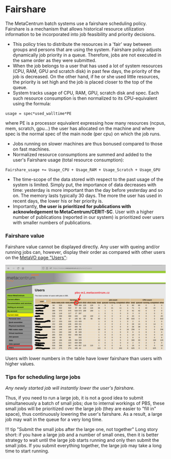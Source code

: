 # Fairshare

The MetaCentrum batch systems use a fairshare scheduling policy. Fairshare is a mechanism that allows historical resource utilization information to be incorporated into job feasibility and priority decisions.

- This policy tries to distribute the resources in a 'fair' way between groups and persons that are using the system. Fairshare policy adjusts dynamically job priority in a queue. Therefore, jobs are not executed in the same order as they were submitted.
- When the job belongs to a user that has used a lot of system resources (CPU, RAM, GPU and scratch disk) in past few days, the priority of the job is decreased. On the other hand, if he or she used little resources, the priority is set high and the job is placed closer to the top of the queue.
- System tracks usage of CPU, RAM, GPU, scratch disk and spec. Each such resource consumption is then normalized to its CPU-equivalent using the formula:

````
usage = spec*used_walltime*PE  
````

where PE is a processor equivalent expressing how many resources (ncpus, mem, scratch, gpu...) the user has allocated on the machine and where spec is the normal spec of the main node (per cpu) on which the job runs.

- Jobs running on slower machines are thus bonused compared to those on fast machines.
- Normalized resource consumptions are summed and added to the user's Fairshare usage (total resource consumption):


````
Fairshare_usage += Usage_CPU + Usage_RAM + Usage_Scratch + Usage_GPU
```` 

- The time-scope of the data stored with respect to the past usage of the system is limited. Simply put, the importance of data decreases with time: yesterday is more important than the day before yesterday and so on. The memory lasts typically 30 days. The more the user has used in recent days, the lower his or her priority is.
- Importantly, **the user is prioritized for publications with acknowledgement to MetaCentrum/CERIT-SC**. User with a higher number of publications (reported in our system) is prioritized over users with smaller numbers of publications.

### Fairshare value

Fairshare value cannot be displayed directly. Any user with queing and/or running jobs can, however, display their order as compared with other users on the [MetaVO page "Users"](https://metavo.metacentrum.cz/pbsmon2/users/):

![pic](fairshare-pic-01.png)

Users with lower numbers in the table have lower fairshare than users with higher values.

### Tips for scheduling large jobs

*Any newly started job will instantly lower the user's fairshare.*

Thus, if you need to run a large job, it is not a good idea to submit simultaneously a batch of small jobs; due to internal workings of PBS, these small jobs will be prioritized over the large job (they are easier to "fill in" space), thus continuously lowering the user's fairshare. As a result, a large job may wait in the queue for a very long time.

!!! tip "Submit the small jobs after the large one, not together"
    Long story short: if you have a large job and a number of small ones, then it is better strategy to wait until the large job starts running and only then submit the small jobs. If you submit everything together, the large job may take a long time to start running.







